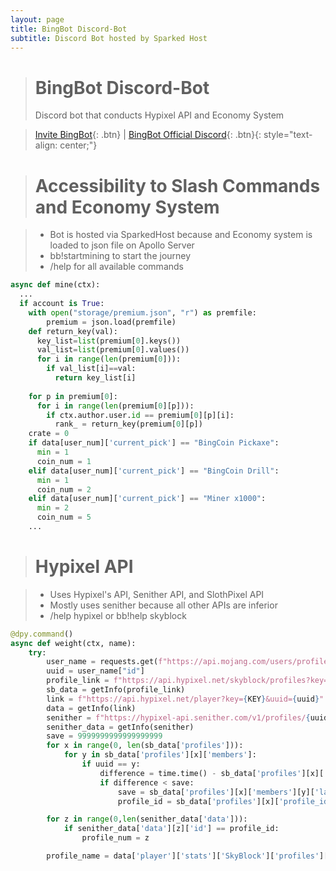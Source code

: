 ```yaml
---
layout: page
title: BingBot Discord-Bot
subtitle: Discord Bot hosted by Sparked Host
---
```

> # BingBot Discord-Bot
> Discord bot that conducts Hypixel API and Economy System

> [Invite BingBot](https://discord.com/api/oauth2/authorize?client_id=541682385151066112&permissions=8&scope=bot%20applications.commands){: .btn} | [BingBot Official Discord](https://discord.gg/d6TB9xUBgj){: .btn}{: style="text-align: center;"}


> # Accessibility to Slash Commands and Economy System

> - Bot is hosted via SparkedHost because and Economy system is loaded to json file on Apollo Server
> - bb!startmining to start the journey
> - /help for all available commands

```python
async def mine(ctx):
  ...
  if account is True:
    with open("storage/premium.json", "r") as premfile:
        premium = json.load(premfile)
    def return_key(val):
      key_list=list(premium[0].keys())
      val_list=list(premium[0].values())
      for i in range(len(premium[0])):
        if val_list[i]==val:
          return key_list[i]
          
    for p in premium[0]:
      for i in range(len(premium[0][p])):
        if ctx.author.user.id == premium[0][p][i]:
          rank_ = return_key(premium[0][p])
    crate = 0
    if data[user_num]['current_pick'] == "BingCoin Pickaxe":
      min = 1
      coin_num = 1
    elif data[user_num]['current_pick'] == "BingCoin Drill": 
      min = 1
      coin_num = 2
    elif data[user_num]['current_pick'] == "Miner x1000": 
      min = 2
      coin_num = 5
    ...
```

> # Hypixel API 

> - Uses Hypixel's API, Senither API, and SlothPixel API
> - Mostly uses senither because all other APIs are inferior 
> - /help hypixel or bb!help skyblock


```python
@dpy.command()
async def weight(ctx, name):
    try:
        user_name = requests.get(f"https://api.mojang.com/users/profiles/minecraft/{name}").json()
        uuid = user_name["id"]
        profile_link = f"https://api.hypixel.net/skyblock/profiles?key={KEY}&uuid={uuid}"
        sb_data = getInfo(profile_link)
        link = f"https://api.hypixel.net/player?key={KEY}&uuid={uuid}"
        data = getInfo(link)
        senither = f"https://hypixel-api.senither.com/v1/profiles/{uuid}?key={KEY}"
        senither_data = getInfo(senither)
        save = 9999999999999999999
        for x in range(0, len(sb_data['profiles'])):
            for y in sb_data['profiles'][x]['members']:
                if uuid == y:
                    difference = time.time() - sb_data['profiles'][x]['members'][y]['last_save']
                    if difference < save:
                        save = sb_data['profiles'][x]['members'][y]['last_save']
                        profile_id = sb_data['profiles'][x]['profile_id']

        for z in range(0,len(senither_data['data'])):
            if senither_data['data'][z]['id'] == profile_id:
                profile_num = z

        profile_name = data['player']['stats']['SkyBlock']['profiles'][profile_id]["cute_name"]
```

```python

```
